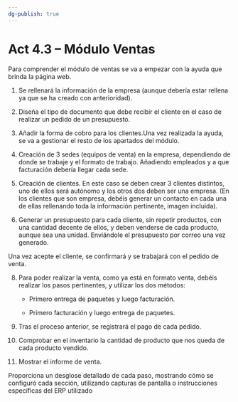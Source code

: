 ```yaml
---
dg-publish: true
---
```


# Act 4.3 – Módulo Ventas
Para comprender el módulo de ventas se va a empezar con la ayuda que brinda la página web.
1. Se rellenará la información de la empresa (aunque debería estar rellena ya que se ha creado con anterioridad).

2. Diseña el tipo de documento que debe recibir el cliente en el caso de realizar un pedido de un presupuesto.

3. Añadir la forma de cobro para los clientes.Una vez realizada la ayuda, se va a gestionar el resto de los apartados del módulo.

4. Creación de 3 sedes (equipos de venta) en la empresa, dependiendo de donde se trabaje y el formato de trabajo. Añadiendo empleados y a que facturación debería llegar cada sede.

5. Creación de clientes. En este caso se deben crear 3 clientes distintos, uno de ellos será autónomo y los otros dos deben ser una empresa. (En los clientes que son empresa, debéis generar un contacto en cada una de ellas rellenando toda la información pertinente, imagen incluida).

6. Generar un presupuesto para cada cliente, sin repetir productos, con una cantidad decente de ellos, y deben venderse de cada producto, aunque sea una unidad. Enviándole el presupuesto por correo una vez generado.

Una vez acepte el cliente, se confirmará y se trabajará con el pedido de venta.

8. Para poder realizar la venta, como ya está en formato venta, debéis realizar los pasos pertinentes, y utilizar los dos métodos:

	- Primero entrega de paquetes y luego facturación.

	- Primero facturación y luego entrega de paquetes.

9. Tras el proceso anterior, se registrará el pago de cada pedido.

10. Comprobar en el inventario la cantidad de producto que nos queda de cada producto vendido.

11. Mostrar el informe de venta.

Proporciona un desglose detallado de cada paso, mostrando cómo se configuró cada sección, utilizando capturas de pantalla o instrucciones específicas del ERP utilizado
